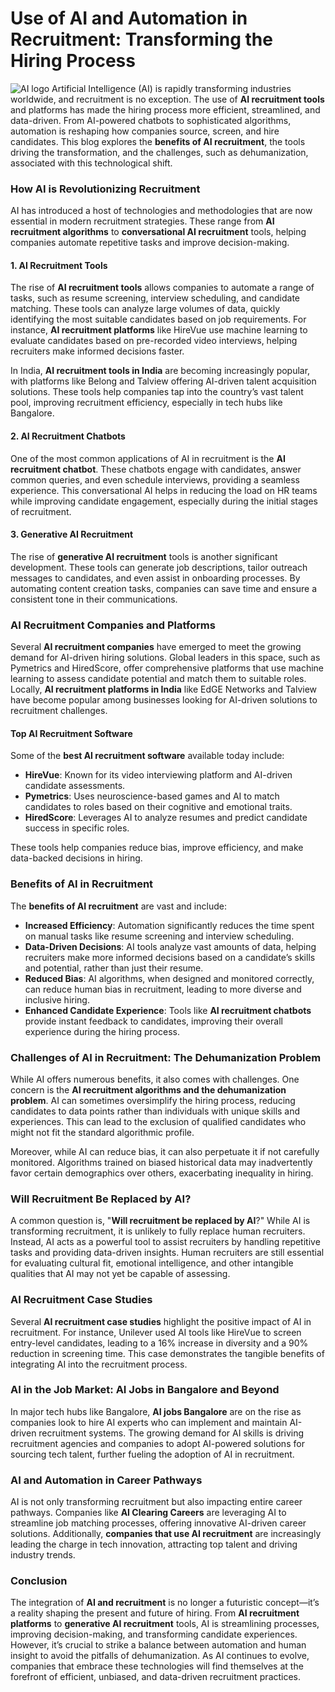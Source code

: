 # Use of AI and Automation in Recruitment: Transforming the Hiring Process

![ AI logo](https://www.recruitbpm.com/blog/artificial-intelligence-in-recruitment/)
Artificial Intelligence (AI) is rapidly transforming industries worldwide, and recruitment is no exception. The use of **AI recruitment tools** and platforms has made the hiring process more efficient, streamlined, and data-driven. From AI-powered chatbots to sophisticated algorithms, automation is reshaping how companies source, screen, and hire candidates. This blog explores the **benefits of AI recruitment**, the tools driving the transformation, and the challenges, such as dehumanization, associated with this technological shift.

### How AI is Revolutionizing Recruitment

AI has introduced a host of technologies and methodologies that are now essential in modern recruitment strategies. These range from **AI recruitment algorithms** to **conversational AI recruitment** tools, helping companies automate repetitive tasks and improve decision-making.

#### 1. **AI Recruitment Tools**

The rise of **AI recruitment tools** allows companies to automate a range of tasks, such as resume screening, interview scheduling, and candidate matching. These tools can analyze large volumes of data, quickly identifying the most suitable candidates based on job requirements. For instance, **AI recruitment platforms** like HireVue use machine learning to evaluate candidates based on pre-recorded video interviews, helping recruiters make informed decisions faster.

In India, **AI recruitment tools in India** are becoming increasingly popular, with platforms like Belong and Talview offering AI-driven talent acquisition solutions. These tools help companies tap into the country’s vast talent pool, improving recruitment efficiency, especially in tech hubs like Bangalore.

#### 2. **AI Recruitment Chatbots**

One of the most common applications of AI in recruitment is the **AI recruitment chatbot**. These chatbots engage with candidates, answer common queries, and even schedule interviews, providing a seamless experience. This conversational AI helps in reducing the load on HR teams while improving candidate engagement, especially during the initial stages of recruitment.

#### 3. **Generative AI Recruitment**

The rise of **generative AI recruitment** tools is another significant development. These tools can generate job descriptions, tailor outreach messages to candidates, and even assist in onboarding processes. By automating content creation tasks, companies can save time and ensure a consistent tone in their communications.

### AI Recruitment Companies and Platforms

Several **AI recruitment companies** have emerged to meet the growing demand for AI-driven hiring solutions. Global leaders in this space, such as Pymetrics and HiredScore, offer comprehensive platforms that use machine learning to assess candidate potential and match them to suitable roles. Locally, **AI recruitment platforms in India** like EdGE Networks and Talview have become popular among businesses looking for AI-driven solutions to recruitment challenges.

#### Top AI Recruitment Software

Some of the **best AI recruitment software** available today include:

- **HireVue**: Known for its video interviewing platform and AI-driven candidate assessments.
- **Pymetrics**: Uses neuroscience-based games and AI to match candidates to roles based on their cognitive and emotional traits.
- **HiredScore**: Leverages AI to analyze resumes and predict candidate success in specific roles.

These tools help companies reduce bias, improve efficiency, and make data-backed decisions in hiring.

### Benefits of AI in Recruitment

The **benefits of AI recruitment** are vast and include:

- **Increased Efficiency**: Automation significantly reduces the time spent on manual tasks like resume screening and interview scheduling.
- **Data-Driven Decisions**: AI tools analyze vast amounts of data, helping recruiters make more informed decisions based on a candidate’s skills and potential, rather than just their resume.
- **Reduced Bias**: AI algorithms, when designed and monitored correctly, can reduce human bias in recruitment, leading to more diverse and inclusive hiring.
- **Enhanced Candidate Experience**: Tools like **AI recruitment chatbots** provide instant feedback to candidates, improving their overall experience during the hiring process.

### Challenges of AI in Recruitment: The Dehumanization Problem

While AI offers numerous benefits, it also comes with challenges. One concern is the **AI recruitment algorithms and the dehumanization problem**. AI can sometimes oversimplify the hiring process, reducing candidates to data points rather than individuals with unique skills and experiences. This can lead to the exclusion of qualified candidates who might not fit the standard algorithmic profile.

Moreover, while AI can reduce bias, it can also perpetuate it if not carefully monitored. Algorithms trained on biased historical data may inadvertently favor certain demographics over others, exacerbating inequality in hiring.

### Will Recruitment Be Replaced by AI?

A common question is, "**Will recruitment be replaced by AI**?" While AI is transforming recruitment, it is unlikely to fully replace human recruiters. Instead, AI acts as a powerful tool to assist recruiters by handling repetitive tasks and providing data-driven insights. Human recruiters are still essential for evaluating cultural fit, emotional intelligence, and other intangible qualities that AI may not yet be capable of assessing.

### AI Recruitment Case Studies

Several **AI recruitment case studies** highlight the positive impact of AI in recruitment. For instance, Unilever used AI tools like HireVue to screen entry-level candidates, leading to a 16% increase in diversity and a 90% reduction in screening time. This case demonstrates the tangible benefits of integrating AI into the recruitment process.

### AI in the Job Market: AI Jobs in Bangalore and Beyond

In major tech hubs like Bangalore, **AI jobs Bangalore** are on the rise as companies look to hire AI experts who can implement and maintain AI-driven recruitment systems. The growing demand for AI skills is driving recruitment agencies and companies to adopt AI-powered solutions for sourcing tech talent, further fueling the adoption of AI in recruitment.

### AI and Automation in Career Pathways

AI is not only transforming recruitment but also impacting entire career pathways. Companies like **AI Clearing Careers** are leveraging AI to streamline job matching processes, offering innovative AI-driven career solutions. Additionally, **companies that use AI recruitment** are increasingly leading the charge in tech innovation, attracting top talent and driving industry trends.

### Conclusion

The integration of **AI and recruitment** is no longer a futuristic concept—it’s a reality shaping the present and future of hiring. From **AI recruitment platforms** to **generative AI recruitment** tools, AI is streamlining processes, improving decision-making, and transforming candidate experiences. However, it’s crucial to strike a balance between automation and human insight to avoid the pitfalls of dehumanization. As AI continues to evolve, companies that embrace these technologies will find themselves at the forefront of efficient, unbiased, and data-driven recruitment practices.
